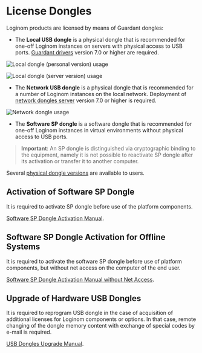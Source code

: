 # License Dongles

Loginom products are licensed by means of Guardant dongles:

* The **Local USB dongle** is a physical dongle that is recommended for one-off Loginom instances on servers with physical access to USB ports. [Guardant drivers](https://www.guardant.ru/support/download/drivers/) version 7.0 or higher are required.

![Local dongle (personal version) usage](./scheme_1.svg)

![Local dongle (server version) usage](./scheme_2.svg)

* The **Network USB dongle** is a physical dongle that is recommended for a number of Loginom instances on the local network. Deployment of [network dongles server](https://www.guardant.ru/support/download/server/) version 7.0 or higher is required.

![Network dongle usage](./scheme_3.svg)

* The **Software SP dongle** is a software dongle that is recommended for one-off Loginom instances in virtual environments without physical access to USB ports.

> **Important**: An SP dongle is distinguished via cryptographic binding to the equipment, namely it is not possible to reactivate SP dongle after its activation or transfer it to another computer.


Several [physical dongle versions](./case.md) are available to users.

## Activation of Software SP Dongle

It is required to activate SP dongle before use of the platform components.

[Software SP Dongle Activation Manual](./sp-key-activate.md).

## Software SP Dongle Activation for Offline Systems

It is required to activate the software SP dongle before use of platform components, but without net access on the computer of the end user.

[Software SP Dongle Activation Manual without Net Access](./sp-key-activate-offline.md).

## Upgrade of Hardware USB Dongles

It is required to reprogram USB dongle in the case of acquisition of additional licenses for Loginom components or options. In that case, remote changing of the dongle memory content with exchange of special codes by e-mail is required.

[USB Dongles Upgrade Manual](./usb-upgrade.md).